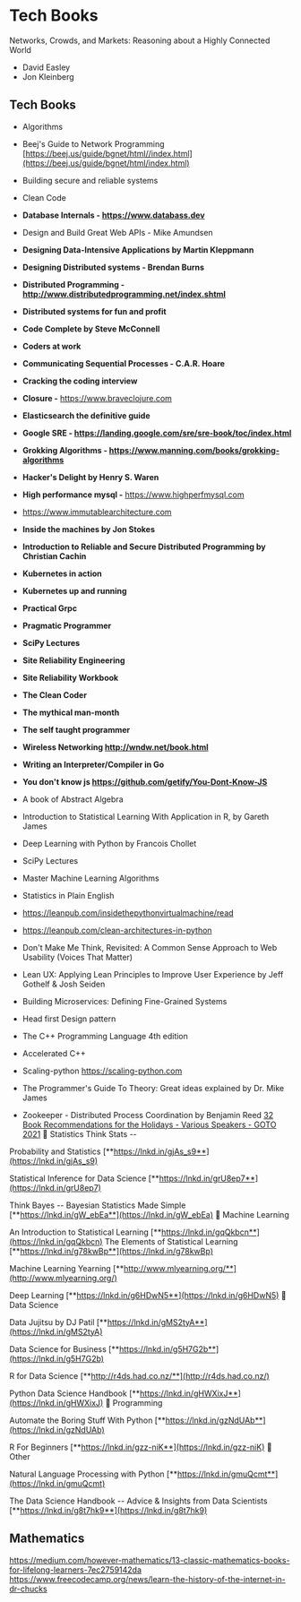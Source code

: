 # Tech Books

Networks, Crowds, and Markets: Reasoning about a Highly Connected World

- David Easley
- Jon Kleinberg

## Tech Books

- Algorithms
- Beej's Guide to Network Programming [https://beej.us/guide/bgnet/html//index.html](https://beej.us/guide/bgnet/html/index.html)
- Building secure and reliable systems
- Clean Code
- **Database Internals - <https://www.databass.dev>**
- Design and Build Great Web APIs - Mike Amundsen
- **Designing Data-Intensive Applications by Martin Kleppmann**
- **Designing Distributed systems - Brendan Burns**
- **Distributed Programming - <http://www.distributedprogramming.net/index.shtml>**
- **Distributed systems for fun and profit**
- **Code Complete by Steve McConnell**
- **Coders at work**
- **Communicating Sequential Processes - C.A.R. Hoare**
- **Cracking the coding interview**
- **Closure -** <https://www.braveclojure.com>
- **Elasticsearch the definitive guide**
- **Google SRE - <https://landing.google.com/sre/sre-book/toc/index.html>**
- **Grokking Algorithms - <https://www.manning.com/books/grokking-algorithms>**
- **Hacker's Delight by Henry S. Waren**
- **High performance mysql -** <https://www.highperfmysql.com>
- <https://www.immutablearchitecture.com>
- **Inside the machines by Jon Stokes**
- **Introduction to Reliable and Secure Distributed Programming by Christian Cachin**
- **Kubernetes in action**
- **Kubernetes up and running**
- **Practical Grpc**
- **Pragmatic Programmer**
- **SciPy Lectures**
- **Site Reliability Engineering**
- **Site Reliability Workbook**
- **The Clean Coder**
- **The mythical man-month**
- **The self taught programmer**
- **Wireless Networking <http://wndw.net/book.html>**
- **Writing an Interpreter/Compiler in Go**
- **You don't know js <https://github.com/getify/You-Dont-Know-JS>**

- A book of Abstract Algebra
- Introduction to Statistical Learning With Application in R, by Gareth James
- Deep Learning with Python by Francois Chollet
- SciPy Lectures
- Master Machine Learning Algorithms
- Statistics in Plain English
- <https://leanpub.com/insidethepythonvirtualmachine/read>
- <https://leanpub.com/clean-architectures-in-python>
- Don't Make Me Think, Revisited: A Common Sense Approach to Web Usability (Voices That Matter)
- Lean UX: Applying Lean Principles to Improve User Experience by Jeff Gothelf & Josh Seiden
- Building Microservices: Defining Fine-Grained Systems
- Head first Design pattern
- The C++ Programming Language 4th edition
- Accelerated C++
- Scaling-python <https://scaling-python.com>
- The Programmer's Guide To Theory: Great ideas explained by Dr. Mike James
- Zookeeper - Distributed Process Coordination by Benjamin Reed
[32 Book Recommendations for the Holidays - Various Speakers - GOTO 2021](https://youtu.be/Pg698WXPtYw)
📕 Statistics Think Stats --

Probability and Statistics [**https://lnkd.in/gjAs_s9**](https://lnkd.in/gjAs_s9)

Statistical Inference for Data Science [**https://lnkd.in/grU8ep7**](https://lnkd.in/grU8ep7)

Think Bayes -- Bayesian Statistics Made Simple [**https://lnkd.in/gW_ebEa**](https://lnkd.in/gW_ebEa)
📗 Machine Learning

An Introduction to Statistical Learning [**https://lnkd.in/gqQkbcn**](https://lnkd.in/gqQkbcn) The Elements of Statistical Learning [**https://lnkd.in/g78kwBp**](https://lnkd.in/g78kwBp)

Machine Learning Yearning [**http://www.mlyearning.org/**](http://www.mlyearning.org/)

Deep Learning [**https://lnkd.in/g6HDwN5**](https://lnkd.in/g6HDwN5)
📘 Data Science

Data Jujitsu by DJ Patil [**https://lnkd.in/gMS2tyA**](https://lnkd.in/gMS2tyA)

Data Science for Business [**https://lnkd.in/g5H7G2b**](https://lnkd.in/g5H7G2b)

R for Data Science [**http://r4ds.had.co.nz/**](http://r4ds.had.co.nz/)

Python Data Science Handbook [**https://lnkd.in/gHWXixJ**](https://lnkd.in/gHWXixJ)
📙 Programming

Automate the Boring Stuff With Python [**https://lnkd.in/gzNdUAb**](https://lnkd.in/gzNdUAb)

R For Beginners [**https://lnkd.in/gzz-niK**](https://lnkd.in/gzz-niK)
📒 Other

Natural Language Processing with Python [**https://lnkd.in/gmuQcmt**](https://lnkd.in/gmuQcmt)

The Data Science Handbook -- Advice & Insights from Data Scientists [**https://lnkd.in/g8t7hk9**](https://lnkd.in/g8t7hk9)

## Mathematics

<https://medium.com/however-mathematics/13-classic-mathematics-books-for-lifelong-learners-7ec2759142da>
<https://www.freecodecamp.org/news/learn-the-history-of-the-internet-in-dr-chucks>
